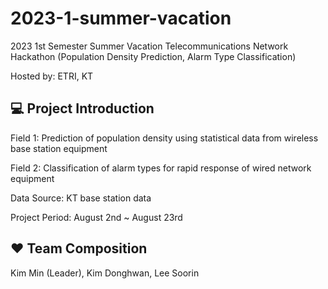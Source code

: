 # 2023-1-summer-vacation
2023 1st Semester Summer Vacation Telecommunications Network Hackathon (Population Density Prediction, Alarm Type Classification)

Hosted by: ETRI, KT

## 💻 Project Introduction
Field 1: Prediction of population density using statistical data from wireless base station equipment

Field 2: Classification of alarm types for rapid response of wired network equipment

Data Source: KT base station data

Project Period: August 2nd ~ August 23rd

## ❤️ Team Composition
Kim Min (Leader), Kim Donghwan, Lee Soorin
